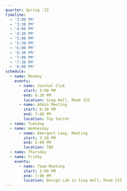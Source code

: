 ```yaml
---
quarter: Spring '22
timeline:
  - '3:00 PM'
  - '3:30 PM'
  - '4:00 PM'
  - '4:30 PM'
  - '5:00 PM'
  - '5:30 PM'
  - '6:00 PM'
  - '6:30 PM'
  - '7:00 PM'
  - '7:30 PM'
  - '8:00 PM'
schedule:
  - name: Monday
    events:
      - name: Journal Club
        start: 5:00 PM
        end: 6:30 PM
        location: Sieg Hall, Room 332
      - name: Admin Meeting
        start: 6:30 PM
        end: 7:00 PM
        location: Top Secret
  - name: Tuesday
  - name: Wednesday
      - name: Emergent Lang. Meeting
        start: 3:30 PM
        end: 5:00 PM
        location: TBD
  - name: Thursday
  - name: Friday
    events:
      - name: Team Meeting
        start: 5:00 PM
        end: 7:00 PM
        location: Design Lab in Sieg Hall, Room 233
---
```

